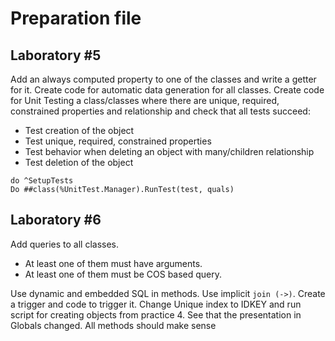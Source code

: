 # Preparation file

## Laboratory \#5

Add an always computed property to one of the classes and write a getter for it.
Create code for automatic data generation for all classes.
Create code for Unit Testing a class/classes where there are unique, required, constrained properties and relationship and check that all tests succeed:

- Test creation of the object
- Test unique, required, constrained properties
- Test behavior when deleting an object with many/children relationship
- Test deletion of the object

```objectscript
do ^SetupTests
Do ##class(%UnitTest.Manager).RunTest(test, quals)
```

## Laboratory \#6

Add queries to all classes.

- At least one of them must have arguments.
- At least one of them must be COS based query.

Use dynamic and embedded SQL in methods.
Use implicit `join (->)`.
Create a trigger and code to trigger it.
Change Unique index to IDKEY and run script for creating objects from practice 4. See that the presentation in Globals changed.
All methods should make sense

